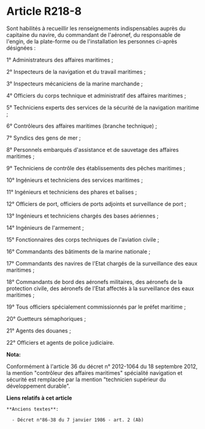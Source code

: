 # Article R218-8

Sont habilités à recueillir les renseignements indispensables auprès du capitaine du navire, du commandant de l'aéronef, du
responsable de l'engin, de la plate-forme ou de l'installation les personnes ci-après désignées :

1° Administrateurs des affaires maritimes ;

2° Inspecteurs de la navigation et du travail maritimes ;

3° Inspecteurs mécaniciens de la marine marchande ;

4° Officiers du corps technique et administratif des affaires maritimes ;

5° Techniciens experts des services de la sécurité de la navigation maritime ;

6° Contrôleurs des affaires maritimes (branche technique) ;

7° Syndics des gens de mer ;

8° Personnels embarqués d'assistance et de sauvetage des affaires maritimes ;

9° Techniciens de contrôle des établissements des pêches maritimes ;

10° Ingénieurs et techniciens des services maritimes ;

11° Ingénieurs et techniciens des phares et balises ;

12° Officiers de port, officiers de ports adjoints et surveillance de port ;

13° Ingénieurs et techniciens chargés des bases aériennes ;

14° Ingénieurs de l'armement ;

15° Fonctionnaires des corps techniques de l'aviation civile ;

16° Commandants des bâtiments de la marine nationale ;

17° Commandants des navires de l'Etat chargés de la surveillance des eaux maritimes ;

18° Commandants de bord des aéronefs militaires, des aéronefs de la protection civile, des aéronefs de l'Etat affectés à la
surveillance des eaux maritimes ;

19° Tous officiers spécialement commissionnés par le préfet maritime ;

20° Guetteurs sémaphoriques ;

21° Agents des douanes ;

22° Officiers et agents de police judiciaire.

**Nota:**

Conformément à l'article 36 du décret n° 2012-1064 du 18 septembre 2012, la mention "contrôleur des affaires maritimes"
spécialité navigation et sécurité est remplacée par la mention "technicien supérieur du développement durable".

**Liens relatifs à cet article**

	**Anciens textes**:

	  - Décret n°86-38 du 7 janvier 1986 - art. 2 (Ab)
